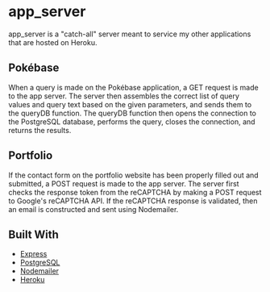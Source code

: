 # app_server

app_server is a "catch-all" server meant to service my other applications that are hosted on Heroku. 

## Pokébase

When a query is made on the Pokébase application, a GET request is made to the app server. The server
then assembles the correct list of query values and query text based on the given parameters, and sends
them to the queryDB function. The queryDB function then opens the connection to the PostgreSQL database,
performs the query, closes the connection, and returns the results.

## Portfolio

If the contact form on the portfolio website has been properly filled out and submitted, a POST 
request is made to the app server. The server first checks the response token from the reCAPTCHA 
by making a POST request to Google's reCAPTCHA API. If the reCAPTCHA response is validated, then 
an email is constructed and sent using Nodemailer.

## Built With

* [Express](https://expressjs.com/)
* [PostgreSQL](https://www.postgresql.org/)
* [Nodemailer](https://nodemailer.com/about/)
* [Heroku](https://www.heroku.com/home)